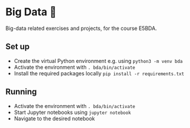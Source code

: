 # Big Data :rocket:
Big-data related exercises and projects, for the course E5BDA.

## Set up
- Create the virtual Python environment e.g. using `python3 -m venv bda`
- Activate the environment with `. bda/bin/activate`
- Install the required packages locally `pip install -r requirements.txt`

## Running
- Activate the environment with `. bda/bin/activate`
- Start Jupyter notebooks using `jupyter notebook`
- Navigate to the desired notebook
